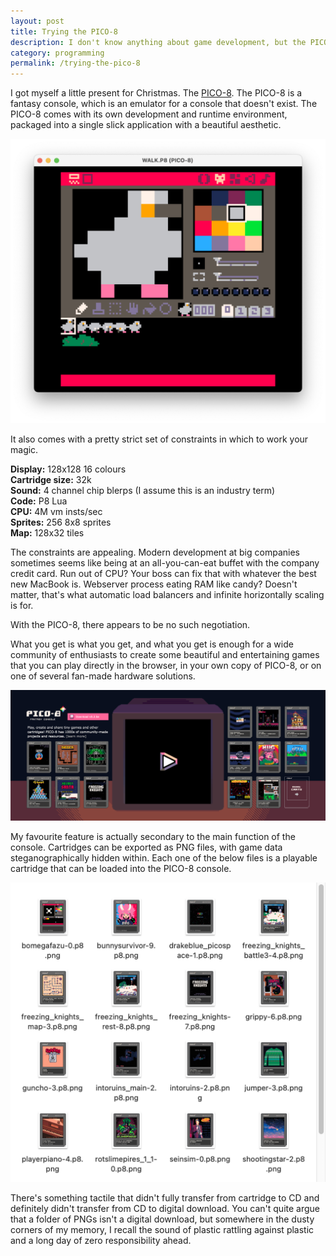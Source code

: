 ```yaml
---
layout: post
title: Trying the PICO-8
description: I don't know anything about game development, but the PICO-8 sure is neat.
category: programming
permalink: /trying-the-pico-8
---
```


I got myself a little present for Christmas. The [PICO-8](https://www.lexaloffle.com/pico-8.php). The PICO-8 is a fantasy console, which is an emulator for a console that doesn't exist. The PICO-8 comes with its own development and runtime environment, packaged into a single slick application with a beautiful aesthetic.

<img src="/assets/images/pico/sprites.png" alt="The PICO-8 sprite editor with some sprites for an animation of a pigeon pecking the ground.">

It also comes with a pretty strict set of constraints in which to work your magic.

**Display:** 128x128 16 colours  \
**Cartridge size:** 32k  \
**Sound:** 4 channel chip blerps (I assume this is an industry term)  \
**Code:** P8 Lua  \
**CPU:** 4M vm insts/sec \
**Sprites:** 256 8x8 sprites  \
**Map:** 128x32 tiles

The constraints are appealing. Modern development at big companies sometimes seems like being at an all-you-can-eat buffet with the company credit card. Run out of CPU? Your boss can fix that with whatever the best new MacBook is. Webserver process eating RAM like candy? Doesn't matter, that's what automatic load balancers and infinite horizontally scaling is for.

With the PICO-8, there appears to be no such negotiation.

What you get is what you get, and what you get is enough for a wide community of enthusiasts to create some beautiful and entertaining games that you can play directly in the browser, in your own copy of PICO-8, or on one of several fan-made hardware solutions.

<a href="https://www.lexaloffle.com/pico-8.php"><img src="/assets/images/pico/games.png" alt="The PICO-8 website with a selection of games to play directly in the browser."></a>

My favourite feature is actually secondary to the main function of the console. Cartridges can be exported as PNG files, with game data steganographically hidden within. Each one of the below files is a playable cartridge that can be loaded into the PICO-8 console.

<img src="/assets/images/pico/carts.png" alt="A folder of PICO-8 cartridges.">

There's something tactile that didn't fully transfer from cartridge to CD and definitely didn't transfer from CD to digital download. You can't quite argue that a folder of PNGs isn't a digital download, but somewhere in the dusty corners of my memory, I recall the sound of plastic rattling against plastic and a long day of zero responsibility ahead.
